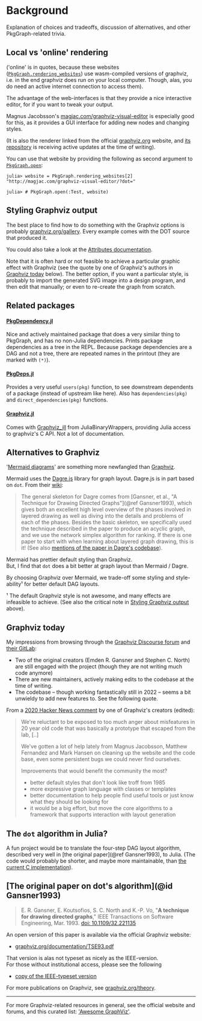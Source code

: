 
# Background

Explanation of choices and tradeoffs, discussion of alternatives, and other
PkgGraph-related trivia.



## Local vs 'online' rendering

('online' is in quotes, because these websites ([`PkgGraph.rendering_websites`](@ref))
use wasm-compiled versions of graphviz, i.e. in the end graphviz does run on your local
computer. Though, alas, you do need an active internet connection to access them).

The advantage of the web-interfaces is that they provide a nice interactive editor,
for if you want to tweak your output.

Magnus Jacobsson's [magjac.com/graphviz-visual-editor][mj] is especially good for
this, as it provides a GUI interface for adding new nodes and changing styles.

(It is also the renderer linked from the official [graphviz.org] website,
and [its repository][gh] is receiving active updates at the time of writing).

You can use that website by providing the following as second argument to
[`PkgGraph.open`](@ref):

```jldoctest; setup=:( using PkgGraph )
julia> website = PkgGraph.rendering_websites[2]
"http://magjac.com/graphviz-visual-editor/?dot="

julia> # PkgGraph.open(:Test, website)
```

[mj]: http://magjac.com/graphviz-visual-editor
[gh]: https://github.com/magjac/graphviz-visual-editor
[graphviz.org]: https://graphviz.org



## Styling Graphviz output

The best place to find how to do something with the Graphviz options is probably
[graphviz.org/gallery][1]. Every example comes with the DOT source that produced it.

You could also take a look at the [Attributes documentation][2].

Note that it is often hard or not feasible to achieve a particular graphic effect with
Graphviz (see the quote by one of Graphviz's authors in [Graphviz today](@ref) below).
The better option, if you want a particular style, is probably to import the generated
SVG image into a design program, and then edit that manually; or even to re-create the
graph from scratch.

[1]: https://graphviz.org/gallery
[2]: https://graphviz.org/doc/info/attrs.html



## Related packages

#### [PkgDependency.jl]

Nice and actively maintained package that does a very similar thing to PkgGraph, and has
no non-Julia dependencies. Prints package dependencies as a tree in the REPL. Because
package dependencies are a DAG and not a tree, there are repeated names in the printout
(they are marked with `(*)`).

#### [PkgDeps.jl]

Provides a very useful `users(pkg)` function, to see downstream
dependents of a package (instead of upstream like here).
Also has `dependencies(pkg)` and `direct_dependencies(pkg)` functions.

#### [Graphviz.jl]

Comes with [Graphviz_jll] from JuliaBinaryWrappers,
providing Julia access to graphviz's C API.
Not a lot of documentation.

[PkgDependency.jl]: https://github.com/peng1999/PkgDependency.jl
[PkgDeps.jl]:       https://github.com/JuliaEcosystem/PkgDeps.jl
[Graphviz.jl]:      https://github.com/JuliaGraphs/GraphViz.jl
[Graphviz_jll]:     https://github.com/JuliaBinaryWrappers/Graphviz_jll.jl



## Alternatives to Graphviz

'[Mermaid diagrams]' are something more newfangled than [Graphviz].

Mermaid uses the [Dagre.js] library for graph layout.
Dagre.js is in part based on `dot`. From their [wiki]:
> The general skeleton for Dagre comes from
> [Gansner, et al., "A Technique for Drawing Directed Graphs"](@ref Gansner1993), 
> which gives both an excellent high level overview of the phases
> involved in layered drawing as well as diving into the details and problems
> of each of the phases. Besides the basic skeleton, we specifically used
> the technique described in the paper to produce an acyclic graph, 
> and we use the network simplex algorithm for ranking. 
> If there is one paper to start with when learning about layered graph drawing,
> this is it!
(See also [mentions of the paper in Dagre's codebase][mentions]).

Mermaid has prettier default styling than Graphviz.\
But, I find that `dot` does a bit better at graph layout than Mermaid / Dagre.

By choosing Graphviz over Mermaid, we trade-off some styling and style-ability¹ 
for better default DAG layouts.

¹ The default Graphviz style is not awesome, and many effects are infeasible to achieve.
  (See also the critical note in [Styling Graphviz output](@ref) above).

[Mermaid diagrams]: https://mermaid-js.github.io/mermaid
[Graphviz]:         https://graphviz.org
[Dagre.js]:         https://github.com/dagrejs/dagre
[wiki]:             https://github.com/dagrejs/dagre/wiki#recommended-reading
[mentions]:         https://github.com/search?q=repo:dagrejs/dagre%20gansner&type=code



## Graphviz today

My impressions from browsing through the [Graphviz Discourse forum] and [their GitLab]:
- Two of the original creators (Emden R. Gansner and Stephen C. North)
  are still engaged with the project (though they are not writing much code anymore)
- There are new maintainers, actively making edits to the codebase at the time of writing.
- The codebase – though working fantastically still in 2022 –
  seems a bit unwieldy to add new features to. See the following quote.

From a [2020 Hacker News comment] by one of Graphviz's creators (edited):
> We're reluctant to be exposed to too much anger about misfeatures in 20 year old code
> that was basically a prototype that escaped from the lab, [..]
>
> We've gotten a lot of help lately from Magnus Jacobsson, Matthew Fernandez and Mark
> Hansen on cleaning up the website and the code base, even some persistent bugs we
> could never find ourselves.
> 
> Improvements that would benefit the community the most?
> - better default styles that don't look like troff from 1985
> - more expressive graph language with classes or templates
> - better documentation to help people find useful tools or just know what they should be looking for
> - it would be a big effort, but move the core algorithms to a framework that supports interaction with layout generation

[Graphviz Discourse forum]: https://forum.graphviz.org/top?period=all
[their GitLab]:             https://gitlab.com/graphviz/graphviz
[2020 Hacker News comment]: https://news.ycombinator.com/item?id=23475225



## The `dot` algorithm in Julia?

A fun project would be to translate the four-step DAG layout algorithm,
described very well in [the original paper](@ref Gansner1993), to Julia.
(The code would probably be shorter, and maybe more maintainable,
 than [the current C implementation][1]).

[1]: https://gitlab.com/graphviz/graphviz/-/tree/main/lib
<!-- most salient is the 'common/' src dir; contains e.g network simplex code -->



## [The original paper on dot's algorithm](@id Gansner1993)
<!-- Can't have `code format` (here: `dot`) when naming headers like this. boo. -->
<!-- (todo, file this bug in Documenter.jl) -->

> E. R. Gansner, E. Koutsofios, S. C. North and K.-P. Vo,
> "**A technique for drawing directed graphs**,"
> IEEE Transactions on Software Engineering, Mar. 1993.
> [doi: 10.1109/32.221135](https://doi.org/10.1109/32.221135)

An open version of this paper is available via the official Graphviz website:
- [graphviz.org/documentation/TSE93.pdf](https://graphviz.org/documentation/TSE93.pdf)

That version is alas not typeset as nicely as the IEEE-version.\
For those without institutional access, please see the following 
- [copy of the IEEE-typeset version](https://tomasfiers.net/content/Gansner1993IEEE.pdf)

For more publications on Graphviz, see [graphviz.org/theory](https://graphviz.org/theory).

---

For more Graphviz-related resources in general, see the official website and forums, and
this curated list: ['Awesome GraphViz'](https://github.com/CodeFreezr/awesome-graphviz#readme).

